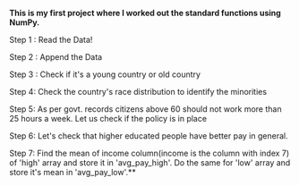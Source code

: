 **This is my first project where I worked out the standard functions using NumPy.**

Step 1 : Read the Data!

Step 2 : Append the Data

Step 3 : Check if it's a young country or old country

Step 4: Check the country's race distribution to identify the minorities

Step 5: As per govt. records citizens above 60 should not work more than 25 hours a week. Let us check if the policy is in place

Step 6: Let's check that higher educated people have better pay in general.

Step 7: Find the mean of income column(income is the column with index 7) of 'high' array and store it in 'avg_pay_high'. Do the same for 'low' array and store it's mean in 'avg_pay_low'.**
